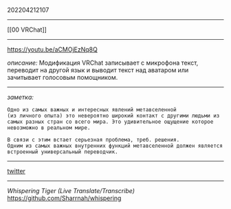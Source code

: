 202204212107
***
[[00 VRChat]]
***
https://youtu.be/aCMOjEzNq8Q

*описание:*
Модификация VRChat записывает с микрофона текст, переводит на другой язык и выводит текст над аватаром или зачитывает голосовым помощником.
***
*заметка:*
```
Одно из самых важных и интересных явлений метавселенной 
(из личного опыта) это невероятно широкий контакт с другими людьми из самых разных стран со всего мира. Это удивительное ощущение которое невозможно в реальном мире.

В связи с этим встает серьезная проблема, треб. решения.
Одним из самых важных внутренних функций метавселенной должен является встроенный универсальный переводчик.
```
***
[twitter](https://twitter.com/RabidCrabGT)
***
*Whispering Tiger (Live Translate/Transcribe)*
https://github.com/Sharrnah/whispering